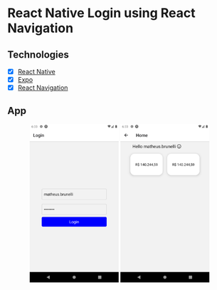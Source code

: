 # React Native Login using React Navigation
## Technologies
- [x] [React Native](https://reactnative.dev/)
- [x] [Expo](https://expo.io/)
- [x] [React Navigation](https://reactnavigation.org/docs/getting-started/)

## App

<section align="center">
  <img src="./assets/screen1.png" width="200">
  <img src="./assets/screen2.png" width="200">
</section>